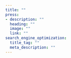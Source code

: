 ```yaml
---
title: ""
press:
- description: ""
  heading: ""
  image: ""
  link: ""
search_engine_optimization:
  title_tag: ""
  meta_description: ""
---
```


